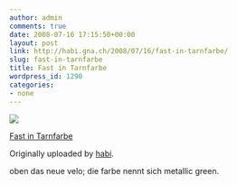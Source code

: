 ```yaml
---
author: admin
comments: true
date: 2008-07-16 17:15:50+00:00
layout: post
link: http://habi.gna.ch/2008/07/16/fast-in-tarnfarbe/
slug: fast-in-tarnfarbe
title: Fast in Tarnfarbe
wordpress_id: 1290
categories:
- none
---
```



 [![](http://farm4.static.flickr.com/3008/2674059651_36fe47c001_m.jpg)](http://www.flickr.com/photos/habi/2674059651/)
   

 
  [Fast in Tarnfarbe](http://www.flickr.com/photos/habi/2674059651/)
    

  Originally uploaded by [habi](http://www.flickr.com/people/habi/).
 



oben das neue velo; die farbe nennt sich metallic green.
  

